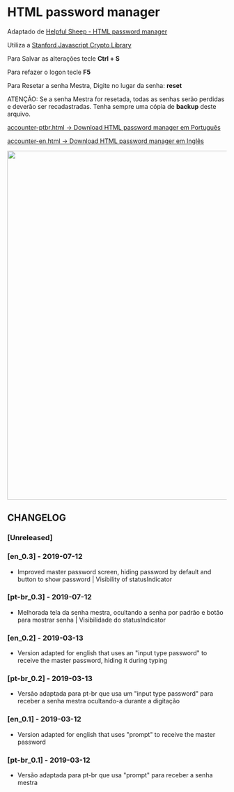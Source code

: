 # HTML password manager

Adaptado de [Helpful Sheep - HTML password manager](https://helpfulsheep.com/2012-01-20-html-password-manager/)

Utiliza a [Stanford Javascript Crypto Library](http://bitwiseshiftleft.github.io/sjcl/) 

Para Salvar as alterações tecle **Ctrl + S**

Para refazer o logon tecle **F5**

Para Resetar a senha Mestra, Digite no lugar da senha: **reset**

ATENÇÃO: Se a senha Mestra for resetada, todas as senhas serão perdidas e deverão ser recadastradas. Tenha sempre uma cópia de **backup** deste arquivo.

[accounter-ptbr.html -> Download HTML password manager em Português](http://alexandrecvieira.droppages.com/#!download.md)

[accounter-en.html -> Download HTML password manager em Inglês](http://alexandrecvieira.droppages.com/#!download.md)

<img src="http://alexandrecvieira.droppages.com/images/html-password-manager/hpm1.gif" width="800">

## CHANGELOG

### [Unreleased]

### [en_0.3] - 2019-07-12
* Improved master password screen, hiding password by default and button to show password | Visibility of statusIndicator

### [pt-br_0.3] - 2019-07-12
* Melhorada tela da senha mestra, ocultando a senha por padrão e botão para mostrar senha | Visibilidade do statusIndicator

### [en_0.2] - 2019-03-13
* Version adapted for english that uses an "input type password" to receive the master password, hiding it during typing

### [pt-br_0.2] - 2019-03-13
* Versão adaptada para pt-br que usa um "input type password" para receber a senha mestra ocultando-a durante a digitação

### [en_0.1] - 2019-03-12
* Version adapted for english that uses "prompt" to receive the master password

### [pt-br_0.1] - 2019-03-12
* Versão adaptada para pt-br que usa "prompt" para receber a senha mestra

